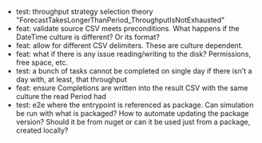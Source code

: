 - test: throughput strategy selection theory "ForecastTakesLongerThanPeriod_ThroughputIsNotExhausted"
- feat: validate source CSV meets preconditions. What happens if the DateTime culture is different? Or its format?
- feat: allow for different CSV delimiters. These are culture dependent.
- feat: what if there is any issue reading/writing to the disk? Permissions, free space, etc.
- test: a bunch of tasks cannot be completed on single day if there isn't a day with, at least, that throughput
- feat: ensure Completions are written into the result CSV with the same culture the read Period had
- test: e2e where the entrypoint is referenced as package. Can simulation be run with what is packaged? How to automate
  updating the package version? Should it be from nuget or can it be used just from a package, created locally?